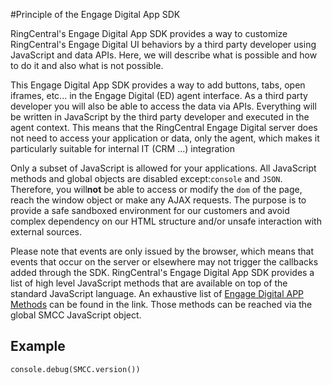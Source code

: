 #Principle of the Engage Digital App SDK

RingCentral's Engage Digital App SDK provides a way to customize RingCentral's Engage Digital UI behaviors by a third party developer using JavaScript and data APIs. Here, we will describe what is possible and how to do it and also what is not possible.

This Engage Digital App SDK provides a way to add buttons, tabs, open iframes, etc... in the Engage Digital (ED) agent interface. As a third party developer you will also be able to access the data via APIs. Everything will be written in JavaScript by the third party developer and executed in the agent context. This means that the RingCentral Engage Digital server does not need to access your application or data, only the agent, which makes it particularly suitable for internal IT (CRM ...) integration

Only a subset of JavaScript is allowed for your applications. All JavaScript methods and global objects are disabled except: ​`console`​ and ​`JSON`​. Therefore, you will **​not**​ be able to access or modify the `dom` of the page, reach the window object or make any AJAX requests. The purpose is to provide a safe sandboxed environment for our customers and avoid complex dependency on our HTML structure and/or unsafe interaction with external sources.

Please note that events are only issued by the browser, which means that events that occur on the server or elsewhere may not trigger the callbacks added through the SDK.
RingCentral's Engage Digital App SDK provides a list of high level JavaScript methods that are available on top of the standard JavaScript language. An exhaustive list of [Engage Digital APP Methods](../methods) can be found in the link. Those methods can be reached via the global S​MCC ​JavaScript object.

## Example
```
console.debug(SMCC.version())
```
